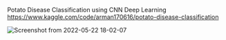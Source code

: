 
Potato Disease Classification using CNN Deep Learning 
             https://www.kaggle.com/code/arman170616/potato-disease-classification
              
              
              
![Screenshot from 2022-05-22 18-02-07](https://user-images.githubusercontent.com/64675035/170047048-cb70f8f1-1fb2-444d-a711-bba2cd4173b5.png)
